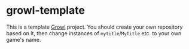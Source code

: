 # growl-template

This is a template [Growl](https://github.com/Bearwaves/growl) project. You
should create your own repository based on it, then change instances of
`mytitle`/`MyTitle` etc. to your own game's name.
